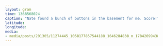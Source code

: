 ```yaml
---
layout: gram
time: 1368568024
caption: "Nate found a bunch of buttons in the basement for me. Score!"
latitude: 
longitude: 
media:
- media/posts/201305/11274445_1058177857544188_1646284838_n_17842699438000351.jpg
---
```

